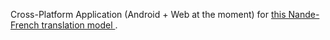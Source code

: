 Cross-Platform Application (Android + Web at the moment) for <a href = "https://hugginface.co/SalomonMetre13"> this Nande-French translation model </a>.
